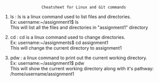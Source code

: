                      Cheatsheet for Linux and Git commands  
1. ls : ls is a linux command used to list files and directories.  
Ex: username:~/assignment1$ ls  
This will list all the files and directories in "assignment1" directory  

2. cd : cd is a linux command used to change directories.  
Ex: username:~/assignments$ cd assignment1  
This will change the current directory to assignment1  

3. pdw : a linux command to print out the current working directory.  
Ex: username:~/assignment1$ pdw  
This will show the current working  directory along with it's pathway: /home/username/assignment1  

